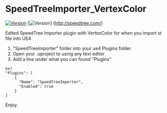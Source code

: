 # SpeedTreeImporter_VertexColor
[<img src="https://img.shields.io/badge/version-4.24-brightgreen" title="UE4 Version 4.24" alt="Version"></img>](https://github.com/EpicGames/UnrealEngine/tree/4.24)
[<img src="https://img.shields.io/badge/UE4-SpeedTree-orange" title="SpeedTree" alt="Version"></img>]
(http://speedtree.com/)

Edited SpeedTree Importer plugin with VertexColor for when you import st file into UE4

1. "SpeedTreeImporter" folder into your ue4 Plugins folder
2. Open your .uproject to using any text editor
3. Add a line under what you can found "Plugins"

```
ex)
"Plugins": [
    {
      "Name": "SpeedTreeImporter",
      "Enabled": true
    }
]
```

Enjoy.
